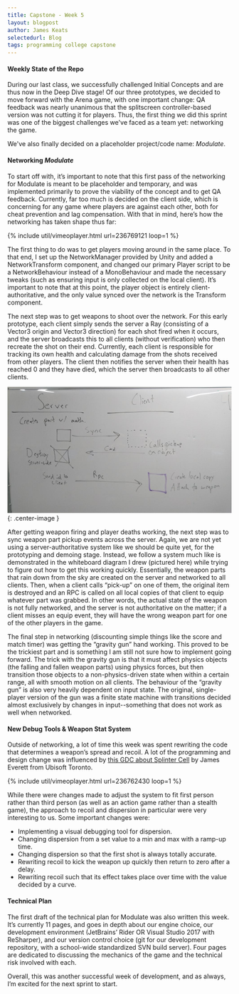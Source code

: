 ```yaml
---
title: Capstone - Week 5
layout: blogpost
author: James Keats
selectedurl: Blog
tags: programming college capstone
---
```


#### Weekly State of the Repo

During our last class, we successfully challenged Initial Concepts and are thus now in the Deep Dive stage! Of our three prototypes, we decided to move forward with the Arena game, with one important change: QA feedback was nearly unanimous that the splitscreen controller-based version was not cutting it for players. Thus, the first thing we did this sprint was one of the biggest challenges we've faced as a team yet: networking the game.

We've also finally decided on a placeholder project/code name: *Modulate*.

<!--more-->

#### Networking *Modulate*

To start off with, it’s important to note that this first pass of the networking for Modulate is meant to be placeholder and temporary, and was implemented primarily to prove the viability of the concept and to get QA feedback. Currently, far too much is decided on the client side, which is concerning for any game where players are against each other, both for cheat prevention and lag compensation. With that in mind, here’s how the networking has taken shape thus far:

<p>
{% include util/vimeoplayer.html url=236769121 loop=1 %}
</p>

The first thing to do was to get players moving around in the same place. To that end, I set up the NetworkManager provided by Unity and added a NetworkTransform component, and changed our primary Player script to be a NetworkBehaviour instead of a MonoBehaviour and made the necessary tweaks (such as ensuring input is only collected on the local client). It’s important to note that at this point, the player object is entirely client-authoritative, and the only value synced over the network is the Transform component.

The next step was to get weapons to shoot over the network. For this early prototype, each client simply sends the server a Ray (consisting of a Vector3 origin and Vector3 direction) for each shot fired when it occurs, and the server broadcasts this to all clients (without verification) who then recreate the shot on their end. Currently, each client is responsible for tracking its own health and calculating damage from the shots received from other players. The client then notifies the server when their health has reached 0 and they have died, which the server then broadcasts to all other clients.

![](/assets/img/blog/capstone/week5-networkboard.JPG){: .center-image }

After getting weapon firing and player deaths working, the next step was to sync weapon part pickup events across the server. Again, we are not yet using a server-authoritative system like we should be quite yet, for the prototyping and demoing stage. Instead, we follow a system much like is demonstrated in the whiteboard diagram I drew (pictured here) while trying to figure out how to get this working quickly. Essentially, the weapon parts that rain down from the sky are created on the server and networked to all clients. Then, when a client calls “pick-up” on one of them, the original item is destroyed and an RPC is called on all local copies of that client to equip whatever part was grabbed. In other words, the actual state of the weapon is not fully networked, and the server is not authoritative on the matter; if a client misses an equip event, they will have the wrong weapon part for one of the other players in the game.

The final step in networking (discounting simple things like the score and match timer) was getting the “gravity gun” hand working. This proved to be the trickiest part and is something I am still not sure how to implement going forward. The trick with the gravity gun is that it must affect physics objects (the falling and fallen weapon parts) using physics forces, but then transition those objects to a non-physics-driven state when within a certain range, all with smooth motion on all clients. The behaviour of the “gravity gun” is also very heavily dependent on input state. The original, single-player version of the gun was a finite state machine with transitions decided almost exclusively by changes in input--something that does not work as well when networked.

#### New Debug Tools & Weapon Stat System

Outside of networking, a lot of time this week was spent rewriting the code that determines a weapon’s spread and recoil. A lot of the programming and design change was influenced by [this GDC about Splinter Cell](http://www.gdcvault.com/play/1020354/Modernizing-Splinter-Cell-s) by James Everett from Ubisoft Toronto.

<p>
{% include util/vimeoplayer.html url=236762430 loop=1 %}
</p>

While there were changes made to adjust the system to fit first person rather than third person (as well as an action game rather than a stealth game), the approach to recoil and dispersion in particular were very interesting to us. Some important changes were:

* Implementing a visual debugging tool for dispersion.
* Changing dispersion from a set value to a min and max with a ramp-up time.
* Changing dispersion so that the first shot is always totally accurate.
* Rewriting recoil to kick the weapon up quickly then return to zero after a delay.
* Rewriting recoil such that its effect takes place over time with the value decided by a curve.

#### Technical Plan

The first draft of the technical plan for Modulate was also written this week. It’s currently 11 pages, and goes in depth about our engine choice, our development environment (JetBrains’ Rider OR Visual Studio 2017 with ReSharper), and our version control choice (git for our development repository, with a school-wide standardized SVN build server). Four pages are dedicated to discussing the mechanics of the game and the technical risk involved with each.

Overall, this was another successful week of development, and as always, I’m excited for the next sprint to start.
